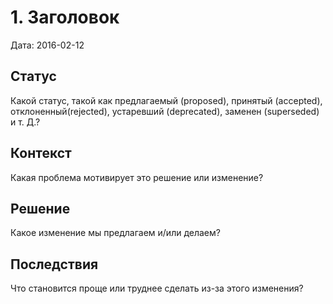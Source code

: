 # 1. Заголовок

Дата: 2016-02-12

## Статус

Какой статус, такой как предлагаемый (proposed), принятый (accepted), отклоненный(rejected), устаревший (deprecated), заменен (superseded) и т. Д.?

## Контекст

Какая проблема мотивирует это решение или изменение?

## Решение

Какое изменение мы предлагаем и/или делаем?

## Последствия

Что становится проще или труднее сделать из-за этого изменения?
